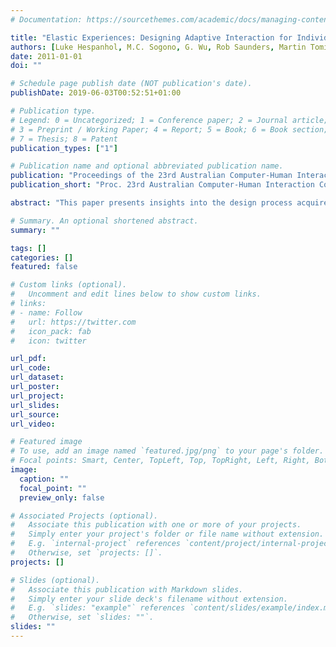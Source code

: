 ```yaml
---
# Documentation: https://sourcethemes.com/academic/docs/managing-content/

title: "Elastic Experiences: Designing Adaptive Interaction for Individuals and Crowds in the Public Space"
authors: [Luke Hespanhol, M.C. Sogono, G. Wu, Rob Saunders, Martin Tomitsch]
date: 2011-01-01
doi: ""

# Schedule page publish date (NOT publication's date).
publishDate: 2019-06-03T00:52:51+01:00

# Publication type.
# Legend: 0 = Uncategorized; 1 = Conference paper; 2 = Journal article;
# 3 = Preprint / Working Paper; 4 = Report; 5 = Book; 6 = Book section;
# 7 = Thesis; 8 = Patent
publication_types: ["1"]

# Publication name and optional abbreviated publication name.
publication: "Proceedings of the 23rd Australian Computer-Human Interaction Conference (OzCHI'11), ACM, New York, pages 148--151"
publication_short: "Proc. 23rd Australian Computer-Human Interaction Conference (OzCHI'11), 148--151"

abstract: "This paper presents insights into the design process acquired during the implementation and evaluation of an interactive art installation for two very distinct public environments. Issues of scalability, robustness and performance became progressively interwoven with the concern of creating an overall user experience sustaining consistent high engagement levels. Contextual factors such as audience size, dimensions of the interactive space and length of exposure to the artwork had to be handled gracefully in order not to interfere with the interaction flow. Adopting a research by and through design approach, the work uncovered a series of findings that are pervasive to the design of adaptive interactive experiences."

# Summary. An optional shortened abstract.
summary: ""

tags: []
categories: []
featured: false

# Custom links (optional).
#   Uncomment and edit lines below to show custom links.
# links:
# - name: Follow
#   url: https://twitter.com
#   icon_pack: fab
#   icon: twitter

url_pdf:
url_code:
url_dataset:
url_poster:
url_project:
url_slides:
url_source:
url_video:

# Featured image
# To use, add an image named `featured.jpg/png` to your page's folder. 
# Focal points: Smart, Center, TopLeft, Top, TopRight, Left, Right, BottomLeft, Bottom, BottomRight.
image:
  caption: ""
  focal_point: ""
  preview_only: false

# Associated Projects (optional).
#   Associate this publication with one or more of your projects.
#   Simply enter your project's folder or file name without extension.
#   E.g. `internal-project` references `content/project/internal-project/index.md`.
#   Otherwise, set `projects: []`.
projects: []

# Slides (optional).
#   Associate this publication with Markdown slides.
#   Simply enter your slide deck's filename without extension.
#   E.g. `slides: "example"` references `content/slides/example/index.md`.
#   Otherwise, set `slides: ""`.
slides: ""
---
```

